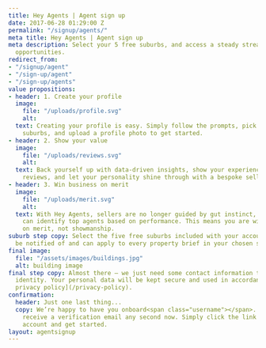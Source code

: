 ```yaml
---
title: Hey Agents | Agent sign up
date: 2017-06-28 01:29:00 Z
permalink: "/signup/agents/"
meta title: Hey Agents | Agent sign up
meta description: Select your 5 free suburbs, and access a steady stream of new client
  opportunities.
redirect_from:
- "/signup/agent"
- "/sign-up/agent"
- "/sign-up/agents"
value propositions:
- header: 1. Create your profile
  image:
    file: "/uploads/profile.svg"
    alt: 
  text: Creating your profile is easy. Simply follow the prompts, pick your 5 free
    suburbs, and upload a profile photo to get started.
- header: 2. Show your value
  image:
    file: "/uploads/reviews.svg"
    alt: 
  text: Back yourself up with data-driven insights, show your experience with customer
    reviews, and let your personality shine through with a bespoke selling strategy
- header: 3. Win business on merit
  image:
    file: "/uploads/merit.svg"
    alt: 
  text: With Hey Agents, sellers are no longer guided by gut instinct, instead, they
    can identify top agents based on performance. This means you are winning business
    on merit, not showmanship.
suburb step copy: Select the five free suburbs included with your account. You’ll
  be notified of and can apply to every property brief in your chosen suburbs.
final image:
  file: "/assets/images/buildings.jpg"
  alt: building image
final step copy: Almost there – we just need some contact information to verify your
  identity. Your personal data will be kept secure and used in accordance with [our
  privacy policy](/privacy-policy).
confirmation:
  header: Just one last thing...
  copy: We’re happy to have you onboard<span class="username"></span>. You should
    receive a verification email any second now. Simply click the link to verify your
    account and get started.
layout: agentsignup
---
```


